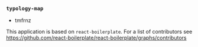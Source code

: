 ### `typology-map`
- tmfrnz

This application is based on `react-boilerplate`. For a list of contributors see
https://github.com/react-boilerplate/react-boilerplate/graphs/contributors
